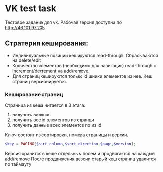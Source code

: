 # VK test task
Тестовое задание для vk. Рабочая версия доступна по http://46.101.97.235
## Стратерия кеширования:
 - Индивидуальные позиции кешируются read-through. Сбрасываются на delete/edit.
 - Количество элементов (необходимо для навигации) read-through c increment/decrement на add/remove.
 - Для страниц кешируются только id'шники элементов из нее. Кеш страниц версионируется.

### Кеширование страниц
Страница из кеша читается в 3 этапа: 
1. получить версию
2. получить все id элементов из странци 
3. получить данные всех элементов по из id

Ключ состоит из сортировки, номера страницы и версии.
```php
$key = PAGING[$sort_column,$sort_direction,$page,$version];
```
Версия хранится в кеше отдельным полем и продвигается на каждый add/remove
После продвижения версии старый кеш страниц удалится по таймауту